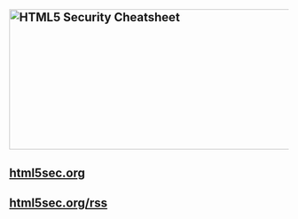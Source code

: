 <h2><img class="alignnone wp-image-1217 size-full" src="https://icompile.eladkarako.com/_uploads/2014/06/2014-06-13_231446.png" alt="HTML5 Security Cheatsheet" width="557" height="253" /></h2>
<h2><a title="html5sec.org - HTML5 Security Cheatsheet" href="html5sec.org" target="_blank">html5sec.org</a></h2>
<h2><a title="html5sec.org - HTML5 Security Cheatsheet RSS" href="http://html5sec.org/rss" target="_blank">html5sec.org/rss</a></h2>